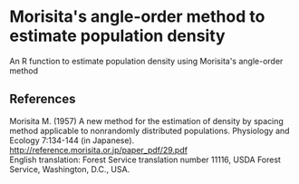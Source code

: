 # Morisita's angle-order method to estimate population density

An R function to estimate population density using Morisita's angle-order method

## References

Morisita M. (1957) A new method for the estimation of density by spacing method
applicable to nonrandomly distributed populations. Physiology and Ecology 7:134-144
(in Japanese).
http://reference.morisita.or.jp/paper_pdf/29.pdf  
English translation: Forest Service translation number 11116,
USDA Forest Service, Washington, D.C., USA.
